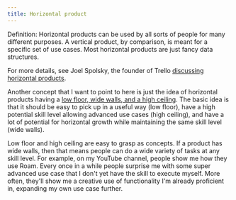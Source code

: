 ```yaml
---
title: Horizontal product
---
```

Definition: Horizontal products can be used by all sorts of people for many different purposes.  A vertical product, by comparison, is meant for a specific set of use cases. Most horizontal products are just fancy data structures. 

For more details, see Joel Spolsky, the founder of Trello [discussing horizontal products](https://www.joelonsoftware.com/2012/01/06/how-trello-is-different/). 

Another concept that I want to point to here is just the idea of horizontal products having a [low floor, wide walls, and a high ceiling](https://johnumekubo.com/2017/11/09/low-floors-high-ceilings-and-wide-walls/). The basic idea is that it should be easy to pick up in a useful way (low floor), have a high potential skill level allowing advanced use cases (high ceiling), and have a lot of potential for horizontal growth while maintaining the same skill level (wide walls).

Low floor and high ceiling are easy to grasp as concepts. If a product has wide walls, then that means people can do a wide variety of tasks at any skill level. For example, on my YouTube channel, people show me how they use Roam. Every once in a while people surprise me with some super advanced use case that I don't yet have the skill to execute myself. More often, they'll show me a creative use of functionality I'm already proficient in, expanding my own use case further.
